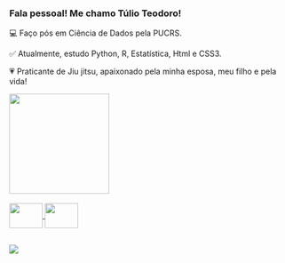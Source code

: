 ### Fala pessoal! Me chamo Túlio Teodoro! ###

💻 Faço pós em Ciência de Dados pela PUCRS.

✅ Atualmente, estudo Python, R, Estatística, Html e CSS3.

💗 Praticante de Jiu jitsu, apaixonado pela minha esposa, meu filho e pela vida!


<div align="left">
  <a href="https://github.com/Tulioteodoro">
  <img height="180em" src="https://github-readme-stats.vercel.app/api?username=Tulioteodoro&show_icons=true&theme=night&include_all_commits=true&count_private=true"/>

</div>
  
<div style="display: inline_block"><br>
 <img align="center" height="45" width="60" src="https://cdn.jsdelivr.net/gh/devicons/devicon/icons/python/python-original-wordmark.svg" />
 <img align="center" height="45" width="60" <img src="https://cdn.jsdelivr.net/gh/devicons/devicon/icons/r/r-original.svg" /> 
</div>
 
<div> 
    
  ##
  
   
   
</div>
  
    
  
<div>
 

  
  <a href="https://www.linkedin.com/in/tulioteodoro/" target="_blank"><img src="https://img.shields.io/badge/-LinkedIn-%230077B5?style=for-the-badge&logo=linkedin&logoColor=white" target="_blank"></a> 

</div>
